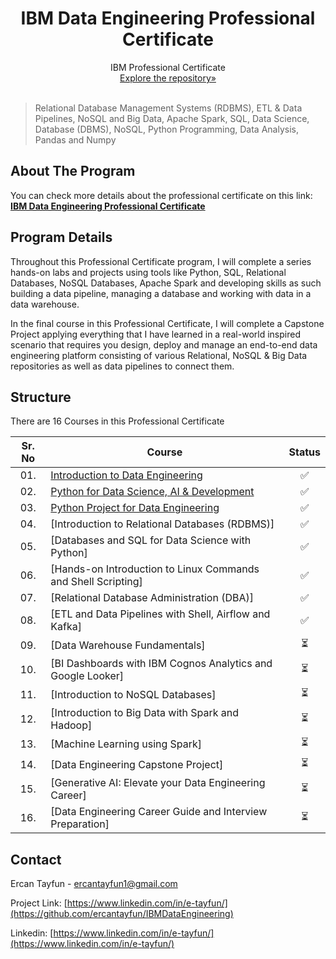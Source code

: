 <p align="center">
 </a>
 <h1 align="center">IBM Data Engineering Professional Certificate</h1>
 <p align="center">
  IBM Professional Certificate
  <br />
  <a href=https://github.com/ercantayfun/IBMDataEngineering>Explore the repository»</strong></a>
  <br />
  <br />
 </p>

</p>

> Relational Database Management Systems (RDBMS), ETL & Data Pipelines, NoSQL and Big Data, Apache Spark, SQL, Data Science, Database (DBMS), NoSQL, Python Programming, Data Analysis, Pandas and Numpy

<!-- ABOUT THE PROJECT -->

## About The Program

You can check more details about the professional certificate on this link: <a href=https://www.coursera.org/professional-certificates/ibm-data-engineer><strong>IBM Data Engineering Professional Certificate</strong></a>

## **Program Details**

Throughout this Professional Certificate program, I will complete a series hands-on labs and projects using tools like Python, SQL, Relational Databases, NoSQL Databases, Apache Spark and developing skills as such building a data pipeline, managing a database and working with data in a data warehouse.

In the final course in this Professional Certificate, I will complete a Capstone Project applying everything that I have learned in a real-world inspired scenario that requires you design, deploy and manage an end-to-end data engineering platform consisting of various Relational, NoSQL & Big Data repositories as well as data pipelines to connect them.

## **Structure**

There are 16 Courses in this Professional Certificate

| Sr. No | Course                                                               |Status|
|:------:|----------------------------------------------------------------------------|:--:|
| 01.     | [Introduction to Data Engineering](./tree/719d94d33aecd3aa808ff313af3b63bf866162f8/Course%2001%20-%20Introduction%20to%20Data%20Engineering)|✅|
| 02.     | [Python for Data Science, AI & Development]()|✅| 
| 03.     | [Python Project for Data Engineering]()|✅|
| 04.     | [Introduction to Relational Databases (RDBMS)]|✅|
| 05.     | [Databases and SQL for Data Science with Python]|✅| 
| 06.     | [Hands-on Introduction to Linux Commands and Shell Scripting]|✅|
| 07.     | [Relational Database Administration (DBA)]|✅|
| 08.     | [ETL and Data Pipelines with Shell, Airflow and Kafka]|✅|
| 09.     | [Data Warehouse Fundamentals]|⏳|
| 10.     | [BI Dashboards with IBM Cognos Analytics and Google Looker]|⏳|
| 11.     | [Introduction to NoSQL Databases]|⏳|
| 12.     | [Introduction to Big Data with Spark and Hadoop]|⏳|
| 13.     | [Machine Learning using Spark]|⏳|
| 14.     | [Data Engineering Capstone Project]|⏳|
| 15.     | [Generative AI: Elevate your Data Engineering Career]|⏳|
| 16.     | [Data Engineering Career Guide and Interview Preparation]|⏳|

<!-- CONTACT -->

## **Contact**

Ercan Tayfun - ercantayfun1@gmail.com

Project Link: [https://www.linkedin.com/in/e-tayfun/](https://github.com/ercantayfun/IBMDataEngineering)

Linkedin: [https://www.linkedin.com/in/e-tayfun/](https://www.linkedin.com/in/e-tayfun/)
